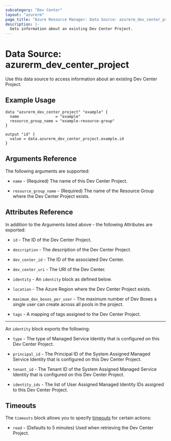 ```yaml
---
subcategory: "Dev Center"
layout: "azurerm"
page_title: "Azure Resource Manager: Data Source: azurerm_dev_center_project"
description: |-
  Gets information about an existing Dev Center Project.
---
```


# Data Source: azurerm_dev_center_project

Use this data source to access information about an existing Dev Center Project.

## Example Usage

```hcl
data "azurerm_dev_center_project" "example" {
  name                = "example"
  resource_group_name = "example-resource-group"
}

output "id" {
  value = data.azurerm_dev_center_project.example.id
}
```

## Arguments Reference

The following arguments are supported:

* `name` - (Required) The name of this Dev Center Project.

* `resource_group_name` - (Required) The name of the Resource Group where the Dev Center Project exists.

## Attributes Reference

In addition to the Arguments listed above - the following Attributes are exported:

* `id` - The ID of the Dev Center Project.

* `description` - The description of the Dev Center Project.

* `dev_center_id` - The ID of the associated Dev Center.

* `dev_center_uri` - The URI of the Dev Center.

* `identity` - An `identity` block as defined below.

* `location` - The Azure Region where the Dev Center Project exists.

* `maximum_dev_boxes_per_user` - The maximum number of Dev Boxes a single user can create across all pools in the project.

* `tags` - A mapping of tags assigned to the Dev Center Project.

---

An `identity` block exports the following:

* `type` - The type of Managed Service Identity that is configured on this Dev Center Project.

* `principal_id` - The Principal ID of the System Assigned Managed Service Identity that is configured on this Dev Center Project.

* `tenant_id` - The Tenant ID of the System Assigned Managed Service Identity that is configured on this Dev Center Project.

* `identity_ids` - The list of User Assigned Managed Identity IDs assigned to this Dev Center Project.

## Timeouts

The `timeouts` block allows you to specify [timeouts](https://www.terraform.io/language/resources/syntax#operation-timeouts) for certain actions:

* `read` - (Defaults to 5 minutes) Used when retrieving the Dev Center Project.
